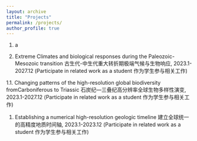 ```yaml
---
layout: archive
title: "Projects"
permalink: /projects/
author_profile: true
---
```


1. a

1. Extreme Climates and biological responses during the Paleozoic-Mesozoic transition 古生代-中生代重大转折期极端气候与生物响应, 2023.1-2027.12 (Participate in related work as a student 作为学生参与相关工作)

1.1. Changing patterns of the high-resolution global biodiversity fromCarboniferous to Triassic 石炭纪—三叠纪高分辨率全球生物多样性演变, 2023.1-2027.12 (Participate in related work as a student 作为学生参与相关工作)
   
1. Establishing a numerical high-resolution geologic timeline 建立全球统一的高精度地质时间轴, 2023.1-2023.12 (Participate in related work as a student 作为学生参与相关工作)
   

   
 

